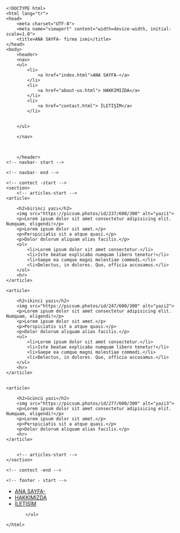     <!DOCTYPE html>
    <html lang="tr">
    <head>
        <meta charset="UTF-8">
        <meta name="viewport" content="width=device-width, initial-scale=1.0">
        <title>ANA SAYFA- firma ismi</title>
    </head>
    <body>
        <header> 
        <nav> 
        <ul> 
            <li>
                <a href="index.html">ANA SAYFA-</a>
            </li>
            <li>
                <a href="about-us.html"> HAKKIMIZDA</a>
            </li>
            <li>
                <a href="contact.html"> İLETİŞİM</a>
            </li>


        </ul>

        </nav>



        </header>
    <!-- navbar- start -->

    <!-- navbar- end -->

    <!-- contect -start -->
    <section>        
        <!-- articles-start -->
    <article>
        
        <h2>birinci yazı</h2>
        <img src="https://picsum.photos/id/237/600/300" alt="yazi1">
        <p>Lorem ipsum dolor sit amet consectetur adipisicing elit. Numquam, eligendi!</p>
        <p>Lorem ipsum dolor sit amet.</p>
        <p>Perspiciatis sit a atque quasi.</p>
        <p>Dolor dolorum aliquam alias facilis.</p>
        <ol>
            <li>Lorem ipsum dolor sit amet consectetur.</li>
            <li>Iste beatae explicabo numquam libero tenetur!</li>
            <li>Saepe ea cumque magni molestiae commodi.</li>
            <li>Delectus, in dolores. Quo, officia accusamus.</li>
        </ol>
        <hr>
    </article>

    <article>
        
        <h2>ikinci yazı</h2>
        <img src="https://picsum.photos/id/247/600/300" alt="yazi2">
        <p>Lorem ipsum dolor sit amet consectetur adipisicing elit. Numquam, eligendi!</p>
        <p>Lorem ipsum dolor sit amet.</p>
        <p>Perspiciatis sit a atque quasi.</p>
        <p>Dolor dolorum aliquam alias facilis.</p>
        <ul>
            <li>Lorem ipsum dolor sit amet consectetur.</li>
            <li>Iste beatae explicabo numquam libero tenetur!</li>
            <li>Saepe ea cumque magni molestiae commodi.</li>
            <li>Delectus, in dolores. Quo, officia accusamus.</li>
        </ul>
        <hr>
    </article>


    <article>
        
        <h2>ücüncü yazı</h2>
        <img src="https://picsum.photos/id/277/600/300" alt="yazi3">
        <p>Lorem ipsum dolor sit amet consectetur adipisicing elit. Numquam, eligendi!</p>
        <p>Lorem ipsum dolor sit amet.</p>
        <p>Perspiciatis sit a atque quasi.</p>
        <p>Dolor dolorum aliquam alias facilis.</p>
        <hr>
    </article>


        <!-- articles-start -->
    </section>
    
    <!-- contect -end -->

    <!-- footer - start -->
<footer>
    <nav> 
        <ul> 
            <li>
                <a href="index.html">ANA SAYFA-</a>
            </li>
            <li>
                <a href="about-us.html"> HAKKIMIZDA</a>
            </li>
            <li>
                <a href="contact.html"> İLETİŞİM</a>
            </li>


        </ul>



</footer>
    <!-- footer-end -->
    </body>



    </html>
